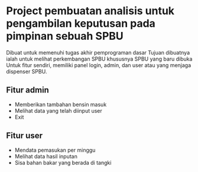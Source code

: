 # Project pembuatan analisis untuk pengambilan keputusan pada pimpinan sebuah SPBU
Dibuat untuk memenuhi tugas akhir pemprograman dasar
Tujuan dibuatnya ialah untuk melihat perkembangan SPBU khususnya SPBU yang baru dibuka
Untuk fitur sendiri, memiliki panel login, admin, dan user atau yang menjaga dispenser SPBU.

## Fitur admin
* Memberikan tambahan bensin masuk
* Melihat data yang telah diinput user
* Exit

## Fitur user
* Mendata pemasukan per minggu
* Melihat data hasil inputan
* Sisa bahan bakar yang berada di tangki
